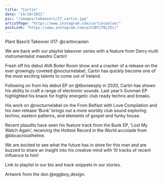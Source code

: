 ```yaml
---
title: "Cartin"
date: "14/10/2021"
pic: "/images/takeovers/17_cartin.jpg"
artistPage: "https://www.instagram.com/cartincaolan/"
postLink: "https://www.instagram.com/p/CVBTzTNjZ5z/"
---
```


Plant Bass’d Takeover 017: @cartincaolan

We are back with our playlist takeover series with a feature from Derry multi instrumentalist maestro Cartin!

Fresh off his debut AVA Boiler Room show and a cracker of a release on the ever growingly coveted @nocturnelabel, Cartin has quickly become one of the most exciting talents to come out of Ireland.

Following on from his debut EP on @tboneexply in 2020, Cartin has shown his ability to craft a range of electronic sounds. Last year’s Gunman EP highlighted his knack for highly energetic club ready techno and breaks.

His work on @nocturnelabel on the From Belfast with Love Compilation and his own release ‘Bunk’ brings out a more worldly club sound exploring techno, eastern patterns, and elements of gospel and funky house.

Recent plaudits have seen his feature track from the Bunk EP, ‘Lost My Watch Again’, receiving the Hottest Record in the World accolade from @bbcacrosstheline.

We are excited to see what the future has in store for this man and are buzzed to share an insight into his creative mind with 10 tracks of recent influence to him!

Link to playlist in our bio and track snippets in our stories.

Artwork from the don @eggboy_design.
